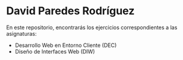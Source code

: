 # David Paredes Rodríguez

En este repositorio, encontrarás los ejercicios correspondientes a las asignaturas:

* Desarrollo Web en Entorno Cliente (DEC)
* Diseño de Interfaces Web (DIW)





